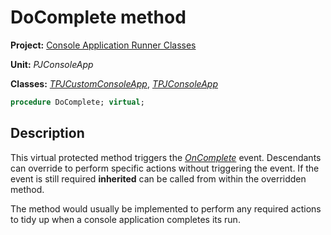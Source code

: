 # DoComplete method

**Project:** [Console Application Runner Classes](../API.md)

**Unit:** _PJConsoleApp_

**Classes:** [_TPJCustomConsoleApp_](./TPJCustomConsoleApp.md), [_TPJConsoleApp_](./TPJConsoleApp.md)

```pascal
procedure DoComplete; virtual;
```

## Description

This virtual protected method triggers the [_OnComplete_](./TPJCustomConsoleApp-OnComplete.md) event. Descendants can override to perform specific actions without triggering the event. If the event is still required **inherited** can be called from within the overridden method.

The method would usually be implemented to perform any required actions to tidy up when a console application completes its run.
